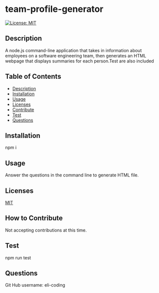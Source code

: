 # team-profile-generator

  [![License: MIT](https://img.shields.io/badge/License-MIT-yellow.svg)](https://opensource.org/licenses/MIT)
        
## Description
A node.js command-line application that takes in information about employees on a software engineering team, then generates an HTML webpage that displays summaries for each person.Test are also included

## Table of Contents
* [Description](#description)
* [Installation](#installation)
* [Usage](#usage)
* [Licenses](#licenses)
* [Contribute](#contribute)
* [Test](#test)
* [Questions](#questions)


## Installation

npm i

## Usage

Answer the questions in the command line to generate HTML file. 

## Licenses

[MIT](https://choosealicense.com/licenses/mit/)

## How to Contribute

Not accepting contributions at this time.

## Test
npm run test

## Questions
 
Git Hub username:
eli-coding
  

